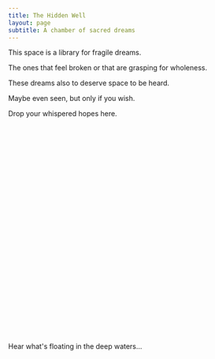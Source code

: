 ```yaml
---
title: The Hidden Well 
layout: page
subtitle: A chamber of sacred dreams
---
```


This space is a library for fragile dreams. 

The ones that feel broken or that are grasping for wholeness. 

These dreams also to deserve space to be heard. 

Maybe even seen, but only if you wish. 

Drop your whispered hopes here.

<iframe data-tally-src="https://tally.so/embed/mOe5z7?alignLeft=1&hideTitle=1&transparentBackground=1&dynamicHeight=1" loading="lazy" width="100%" height="427" frameborder="0" marginheight="0" marginwidth="0" title="The Hidden Well"></iframe>
<script>var d=document,w="https://tally.so/widgets/embed.js",v=function(){"undefined"!=typeof Tally?Tally.loadEmbeds():d.querySelectorAll("iframe[data-tally-src]:not([src])").forEach((function(e){e.src=e.dataset.tallySrc}))};if("undefined"!=typeof Tally)v();else if(d.querySelector('script[src="'+w+'"]')==null){var s=d.createElement("script");s.src=w,s.onload=v,s.onerror=v,d.body.appendChild(s);}</script>

Hear what's floating in the deep waters...



